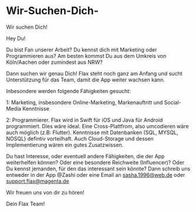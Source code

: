 # Wir-Suchen-Dich-
Wir suchen Dich!


Hey Du!

Du bist Fan unserer Arbeit? Du kennst dich mit Marketing oder Programmieren aus? Am besten kommst Du aus dem Umkreis von Köln/Aachen oder zumindest aus NRW?

Dann suchen wir genau Dich! Flax steht noch ganz am Anfang und sucht Unterstützung für das Team, damit die App weiter wachsen kann.

Inbesondere werden folgende Fähigkeiten gesucht:

1: Marketing, insbesondere Online-Marketing, Markenauftritt und Social-Media Kenntnisse

2: Programmierer. Flax wird in Swift für iOS und Java für Android programmiert. Dies wäre ideal. Eine Cross-Plattfrom, also umcodieren
  wäre auch möglich (z.B: Flutter). Kenntnisse mit Datenbanken (SQL, MYSQL, NOSQL) defintiv vorteilhaft. Auch Cloud-Storage und dessen Implementierung wären ein gutes Zusatzwissen.
  
  Du hast Interesse, oder eventuell andere Fähigkeiten, die der App weiterhelfen können? Oder eine besondere Reichweite (Influencer)? Oder Du kennst jemanden, für den das interessant sein könnte?
  Dann schreib uns entweder in der App @Zashi oder eine Email an sasha.1996@web.de oder support.flax@magenta.de
  
  Wir freuen uns von dir zu hören!
  
  Dein Flax Team!
